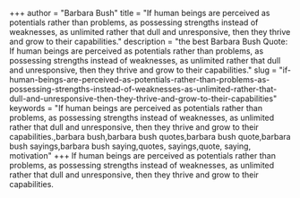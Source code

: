 +++
author = "Barbara Bush"
title = "If human beings are perceived as potentials rather than problems, as possessing strengths instead of weaknesses, as unlimited rather that dull and unresponsive, then they thrive and grow to their capabilities."
description = "the best Barbara Bush Quote: If human beings are perceived as potentials rather than problems, as possessing strengths instead of weaknesses, as unlimited rather that dull and unresponsive, then they thrive and grow to their capabilities."
slug = "if-human-beings-are-perceived-as-potentials-rather-than-problems-as-possessing-strengths-instead-of-weaknesses-as-unlimited-rather-that-dull-and-unresponsive-then-they-thrive-and-grow-to-their-capabilities"
keywords = "If human beings are perceived as potentials rather than problems, as possessing strengths instead of weaknesses, as unlimited rather that dull and unresponsive, then they thrive and grow to their capabilities.,barbara bush,barbara bush quotes,barbara bush quote,barbara bush sayings,barbara bush saying,quotes, sayings,quote, saying, motivation"
+++
If human beings are perceived as potentials rather than problems, as possessing strengths instead of weaknesses, as unlimited rather that dull and unresponsive, then they thrive and grow to their capabilities.
